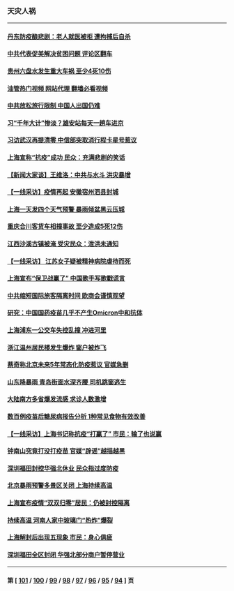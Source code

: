 ### 天灾人祸
---
#### [丹东防疫酿悲剧：老人就医被拒 遭拘捕后自杀](../../pages/ncid280/n13770936.md?07011245) 
#### [中共代表促美解决贫困问题 评论区翻车](../../pages/ncid280/n13770656.md?07011245) 
#### [贵州六盘水发生重大车祸 至少4死10伤](../../pages/ncid280/n13770624.md?07011245) 
#### [油管热门视频 网站代理 翻墙必看视频](http://209.222.30.114:81/youtube.html?07011245)
#### [中共放松旅行限制 中国人出国仍难](../../pages/ncid280/n13770135.md?07011245) 
#### [习“千年大计”惨淡？雄安站每天一趟车进京](../../pages/ncid280/n13770105.md?07011245) 
#### [习访武汉再提清零 中信部突取消行程卡星号惹议](../../pages/ncid280/n13769962.md?07011245) 
#### [上海宣称“抗疫”成功 民众：充满悲剧的笑话](../../pages/ncid280/n13770034.md?07011245) 
#### [【新闻大家谈】王维洛：中共与水斗 洪灾暴增](../../pages/ncid280/n13769655.md?07011245) 
#### [【一线采访】疫情再起 安徽宿州泗县封城](../../pages/ncid280/n13769890.md?07011245) 
#### [上海一天发四个天气预警 暴雨倾盆黑云压城](../../pages/ncid280/n13769832.md?07011245) 
#### [重庆合川客货车相撞事故 至少造成5死12伤](../../pages/ncid280/n13769875.md?07011245) 
#### [江西沙溪古镇被淹 受灾民众：泄洪未通知](../../pages/ncid280/n13769825.md?07011245) 
#### [【一线采访】 江苏女子疑被精神病院虐待而死](../../pages/ncid280/n13769796.md?07011245) 
#### [上海宣布“保卫战赢了” 中国歌手写歌戳谎言](../../pages/ncid280/n13769442.md?07011245) 
#### [中共缩短国际旅客隔离时间 欧商会谨慎观望](../../pages/ncid280/n13769210.md?07011245) 
#### [研究：中国国药疫苗几乎不产生Omicron中和抗体](../../pages/ncid280/n13769346.md?07011245) 
#### [上海浦东一公交车失控乱撞 冲进河里](../../pages/ncid280/n13769015.md?07011245) 
#### [浙江温州居民楼发生爆炸 窗户被炸飞](../../pages/ncid280/n13769071.md?07011245) 
#### [蔡奇称北京未来5年常态化防疫惹议 官媒急删](../../pages/ncid280/n13768413.md?07011245) 
#### [山东降暴雨 青岛街面水深齐腰 司机跳窗逃生](../../pages/ncid280/n13768292.md?07011245) 
#### [大陆南方多省爆发流感 求诊人数激增](../../pages/ncid280/n13768101.md?07011245) 
#### [数百例疫苗后糖尿病报告分析 1种常见食物有效改善](../../pages/ncid280/n13766057.md?07011245) 
#### [【一线采访】上海书记称抗疫“打赢了” 市民：输了也说赢](../../pages/ncid280/n13767912.md?07011245) 
#### [钟南山究竟打没打疫苗 官媒“辟谣”越描越黑](../../pages/ncid280/n13767868.md?07011245) 
#### [深圳福田封控华强北休业 民众指过度防疫](../../pages/ncid280/n13767715.md?07011245) 
#### [北京暴雨预警多景区关闭 上海持续高温](../../pages/ncid280/n13767695.md?07011245) 
#### [上海宣布疫情“双双归零”居民：仍被封控隔离](../../pages/ncid280/n13767223.md?07011245) 
#### [持续高温 河南人家中玻璃门“热炸”爆裂](../../pages/ncid280/n13767280.md?07011245) 
#### [上海解封后出现五现象 市民：身心俱疲](../../pages/ncid280/n13767226.md?07011245) 
#### [深圳福田全区封闭 华强北部分商户暂停营业](../../pages/ncid280/n13767252.md?07011245) 

---
#### 第 [ [101](./101.md?07011245) / [100](./100.md?07011245) / [99](./99.md?07011245) / [98](./98.md?07011245) / [97](./97.md?07011245) / [96](./96.md?07011245) / [95](./95.md?07011245) / [94](./94.md?07011245) ] 页
